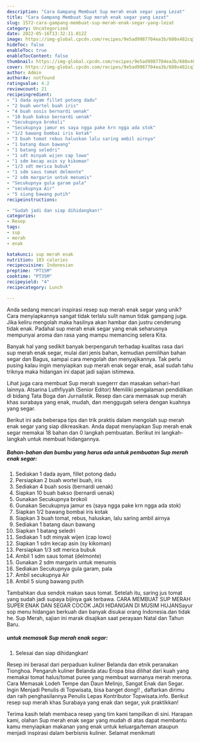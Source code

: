 ```yaml
---
description: "Cara Gampang Membuat Sup merah enak segar yang Lezat"
title: "Cara Gampang Membuat Sup merah enak segar yang Lezat"
slug: 1572-cara-gampang-membuat-sup-merah-enak-segar-yang-lezat
category: Uncategorized
date: 2022-05-16T13:32:11.012Z
image: https://img-global.cpcdn.com/recipes/9e5ad9987704ea3b/680x482cq70/sup-merah-enak-segar-foto-resep-utama.jpg
hideToc: false
enableToc: true
enableTocContent: false
thumbnail: https://img-global.cpcdn.com/recipes/9e5ad9987704ea3b/680x482cq70/sup-merah-enak-segar-foto-resep-utama.jpg
cover: https://img-global.cpcdn.com/recipes/9e5ad9987704ea3b/680x482cq70/sup-merah-enak-segar-foto-resep-utama.jpg
author: Admin
authorAv: notfound
ratingvalue: 4.2
reviewcount: 21
recipeingredient:
- "1 dada ayam fillet potong dadu"
- "2 buah wortel buah iris"
- "4 buah sosis bernardi uenak"
- "10 buah bakso bernardi uenak"
- "Secukupnya brokoli"
- "Secukupnya jamur es saya ngga pake krn ngga ada stok"
- "1/2 bawang bombai iris kotak"
- "3 buah tomat rebus haluskan lalu saring ambil airnya"
- "1 batang daun bawang"
- "1 batang seledri"
- "1 sdt minyak wijen cap lowo"
- "1 sdm kecap asin sy kikoman"
- "1/3 sdt merica bubuk"
- "1 sdm saus tomat delmonte"
- "2 sdm margarin untuk menumis"
- "Secukupnya gula garam pala"
- "secukupnya Air"
- "5 siung bawang putih"
recipeinstructions:

- "Sudah jadi dan siap dihidangkan!"
categories:
- Resep
tags:
- sup
- merah
- enak

katakunci: sup merah enak 
nutrition: 183 calories
recipecuisine: Indonesian
preptime: "PT15M"
cooktime: "PT35M"
recipeyield: "4"
recipecategory: Lunch

---
```





Anda sedang mencari inspirasi resep sup merah enak segar yang unik? Cara menyiapkannya sangat tidak terlalu sulit namun tidak gampang juga. Jika keliru mengolah maka hasilnya akan hambar dan justru cenderung tidak enak. Padahal sup merah enak segar yang enak seharusnya mempunyai aroma dan rasa yang mampu memancing selera Kita.





Banyak hal yang sedikit banyak berpengaruh terhadap kualitas rasa dari sup merah enak segar, mulai dari jenis bahan, kemudian pemilihan bahan segar dan Bagus, sampai cara mengolah dan menyajikannya. Tak perlu pusing kalau ingin menyiapkan sup merah enak segar enak,      asal sudah tahu triknya maka hidangan ini dapat jadi sajian istimewa.














Lihat juga cara membuat Sup merah suegerrr dan masakan sehari-hari lainnya. Atsarina Luthfiyyah (Senior Editor) Memiliki pengalaman pendidikan di bidang Tata Boga dan Jurnalistik. Resep dan cara memasak sup merah khas surabaya yang enak, mudah, dan menggugah selera dengan kuahnya yang segar.






Berikut ini ada beberapa tips dan trik praktis dalam mengolah sup merah enak segar yang siap dikreasikan. Anda dapat menyiapkan Sup merah enak segar memakai 18 bahan dan 0 langkah pembuatan. Berikut ini langkah-langkah untuk membuat hidangannya.

<!--inarticleads1-->

##### Bahan-bahan dan bumbu yang harus ada untuk pembuatan Sup merah enak segar:

1. Sediakan 1 dada ayam, fillet potong dadu
1. Persiapkan 2 buah wortel buah, iris
1. Sediakan 4 buah sosis (bernardi uenak)
1. Siapkan 10 buah bakso (bernardi uenak)
1. Gunakan Secukupnya brokoli
1. Gunakan Secukupnya jamur es (saya ngga pake krn ngga ada stok)
1. Siapkan 1/2 bawang bombai iris kotak
1. Siapkan 3 buah tomat, rebus, haluskan, lalu saring ambil airnya
1. Sediakan 1 batang daun bawang
1. Siapkan 1 batang seledri
1. Sediakan 1 sdt minyak wijen (cap lowo)
1. Siapkan 1 sdm kecap asin (sy kikoman)
1. Persiapkan 1/3 sdt merica bubuk
1. Ambil 1 sdm saus tomat (delmonte)
1. Gunakan 2 sdm margarin untuk menumis
1. Sediakan Secukupnya gula garam, pala
1. Ambil secukupnya Air
1. Ambil 5 siung bawang putih


Tambahkan dua sendok makan saus tomat. Setelah itu, saring jus tomat yang sudah jadi supaya bijinya gak terbawa. CARA MEMBUAT SUP MERAH SUPER ENAK DAN SEGAR COCOK JADI HIDANGAN DI MUSIM HUJANSayur sop menu hidangan berkuah dan banyak disukai orang Indonesia.dan tidak he. Sup Merah, sajian ini marak disajikan saat perayaan Natal dan Tahun Baru. 

<!--inarticleads2-->

#####  untuk memasak Sup merah enak segar:


1. Selesai dan siap dihidangkan!

Resep ini berasal dari perpaduan kuliner Belanda dan etnik peranakan Tionghoa. Pengaruh kuliner Belanda atau Eropa bisa dilihat dari kuah yang memakai tomat halus/tomat puree yang membuat warnanya merah merona. Cara Memasak Lodeh Tempe dan Daun Melinjo, Sangat Enak dan Segar. Ingin Menjadi Penulis di Topwisata, bisa banget dong!! , daftarkan dirimu dan raih penghasilannya Penulis Lepas Kontributor Topwisata.info. Berikut resep sup merah khas Surabaya yang enak dan segar, yuk praktikkan! 

Terima kasih telah membaca resep yang tim kami tampilkan di sini. Harapan kami, olahan Sup merah enak segar yang mudah di atas dapat membantu kamu menyiapkan makanan yang enak untuk keluarga/teman ataupun menjadi inspirasi dalam berbisnis kuliner. Selamat menikmati
